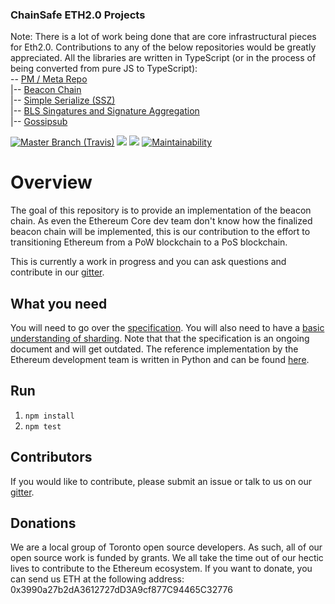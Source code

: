 ### ChainSafe ETH2.0 Projects
Note:
There is a lot of work being done that are core infrastructural pieces for Eth2.0. Contributions to any of the below repositories would be greatly appreciated. All the libraries are written in TypeScript (or in the process of being converted from pure JS to TypeScript):
<br />
-- [PM / Meta Repo](https://github.com/ChainSafeSystems/Sharding)<br />
|-- [Beacon Chain](https://github.com/ChainSafeSystems/lodestar)<br />
|-- [Simple Serialize (SSZ)](https://github.com/ChainSafeSystems/ssz-js)<br />
|-- [BLS Singatures and Signature Aggregation](https://github.com/ChainSafeSystems/bls-js)<br />
|-- [Gossipsub](https://github.com/ChainSafeSystems/gossipsub-js)<br />

[![](https://img.shields.io/travis/com/ChainSafeSystems/lodestar/master.svg?label=master&logo=travis "Master Branch (Travis)")](https://travis-ci.com/ChainSafeSystems/lodestar)
[![](https://badges.gitter.im/chainsafe/lodestar.svg)](https://gitter.im/chainsafe/lodestar?utm_source=badge&utm_medium=badge&utm_campaign=pr-badge&utm_content=badge)
![](https://img.shields.io/codecov/c/github/ChainSafeSystems/lodestar.svg?label=Codecov&style=flat)
[![Maintainability](https://api.codeclimate.com/v1/badges/678099476c401e1af503/maintainability)](https://codeclimate.com/github/ChainSafeSystems/lodestar/maintainability)

# Overview
The goal of this repository is to provide an implementation of the beacon chain. As even the Ethereum Core dev team don't know how the finalized beacon chain
will be implemented, this is our contribution to the effort to transitioning Ethereum from a PoW blockchain to a PoS blockchain.

This is currently a work in progress and you can ask questions and contribute in our [gitter](https://gitter.im/chainsafe/lodestar-chain).

## What you need
You will need to go over the [specification](https://github.com/ethereum/eth2.0-specs). You will also need to have a [basic understanding of sharding](https://github.com/ethereum/wiki/wiki/Sharding-FAQs). Note that that the specification is an ongoing document and will get outdated. The reference implementation by the Ethereum development team is written in Python and can be found [here](https://github.com/ethereum/beacon_chain).

## Run
1. `npm install`
2. `npm test`

## Contributors
If you would like to contribute, please submit an issue or talk to us on our [gitter](https://gitter.im/chainsafe/lodestar-chain).

## Donations
We are a local group of Toronto open source developers. As such, all of our open source work is funded by grants. We all take the time out of our hectic lives to contribute to the Ethereum ecosystem.
If you want to donate, you can send us ETH at the following address: 0x3990a27b2dA3612727dD3A9cf877C94465C32776
